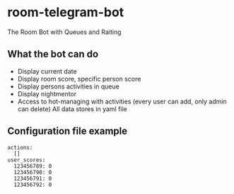 # room-telegram-bot
The Room Bot with Queues and Raiting

## What the bot can do
* Display current date
* Display room score, specific person score
* Display persons activities in queue
* Display nightmentor
* Access to hot-managing with activities (every user can add, only admin can delete)
All data stores in yaml file

## Configuration file example
```
actions:
  []
user_scores:
  123456789: 0
  123456790: 0
  123456791: 0
  123456792: 0
```
